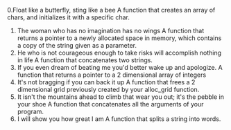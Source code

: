 0.Float like a butterfly, sting like a bee
A function that creates an array of chars, and initializes it with a specific char.
1. The woman who has no imagination has no wings
A function that returns a pointer to a newly allocated space in memory, which contains a copy of the string given as a parameter.
2. He who is not courageous enough to take risks will accomplish nothing in life
A function that concatenates two strings.
3. If you even dream of beating me you'd better wake up and apologize.
A function that returns a pointer to a 2 dimensional array of integers
4. It's not bragging if you can back it up
A function that frees a 2 dimensional grid previously created by your alloc_grid function.
5. It isn't the mountains ahead to climb that wear you out; it's the pebble in your shoe
A function that concatenates all the arguments of your program.
6. I will show you how great I am
A function that splits a string into words.

